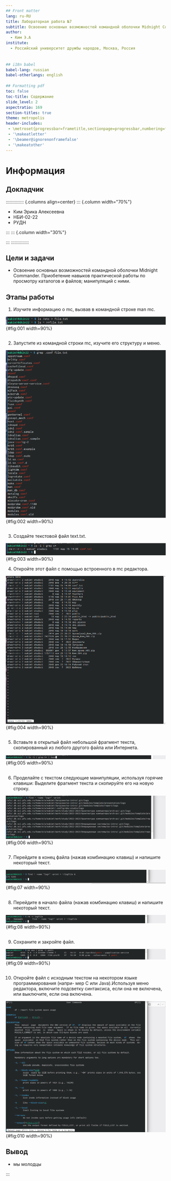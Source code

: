 ```yaml
---
## Front matter
lang: ru-RU
title: Лабораторная работа №7
subtitle: Освоение основных возможностей командной оболочки Midnight Commander. Приобетение навыков практической работы по просмотру каталогов и файлов; манипуляций с ними.
author:
  - Ким Э.А
institute:
  - Российский университет дружбы народов, Москва, Россия


## i18n babel
babel-lang: russian
babel-otherlangs: english

## Formatting pdf
toc: false
toc-title: Содержание
slide_level: 2
aspectratio: 169
section-titles: true
theme: metropolis
header-includes:
 - \metroset{progressbar=frametitle,sectionpage=progressbar,numbering=fraction}
 - '\makeatletter'
 - '\beamer@ignorenonframefalse'
 - '\makeatother'
---
```


# Информация

## Докладчик

:::::::::::::: {.columns align=center}
::: {.column width="70%"}

  * Ким Эрика Алексеевна 
  * НБИ-02-22
  * РУДН 


:::
::: {.column width="30%"}



:::
::::::::::::::


## Цели и задачи

- Освоение основных возможностей командной оболочки Midnight Commander. Приобетение навыков практической работы по просмотру каталогов и файлов; манипуляций с ними.

## Этапы работы

1. Изучите информацию о mc, вызвав в командной строке man mc.

![...](image/1.png){#fig:001 width=90%}

##

2. Запустите из командной строки mc, изучите его структуру и меню.
 
![...](image/2.png){#fig:002 width=90%}

##

3. Создайте текстовой файл text.txt.
 
![...](image/3.png){#fig:003 width=90%}

4. Откройте этот файл с помощью встроенного в mc редактора.
  
![...](image/4.png){#fig:004 width=90%} 

##

5. Вставьте в открытый файл небольшой фрагмент текста, скопированный из любого
другого файла или Интернета.

![...](image/5.png){#fig:005 width=90%}

##

6.  Проделайте с текстом следующие манипуляции, используя горячие клавиши:
Выделите фрагмент текста и скопируйте его на новую строку.
  
![...](image/6.png){#fig:006 width=90%}

##

7. Перейдите в конец файла (нажав комбинацию клавиш) и напишите некоторый
текст.

![...](image/7.png){#fig:07 width=90%}

##

8. Перейдите в начало файла (нажав комбинацию клавиш) и напишите некоторый
текст.

![...](image/8.png){#fig:08 width=90%}

##

9. Сохраните и закройте файл.

![...](image/9.png){#fig:09 width=90%} 

##

10.  Откройте файл с исходным текстом на некотором языке программирования (напри-
мер C или Java).Используя меню редактора, включите подсветку синтаксиса, если она не включена,
или выключите, если она включена.

![...](image/10.png){#fig:010 width=90%}



  
## Вывод 

- мы молодцы 

:::
